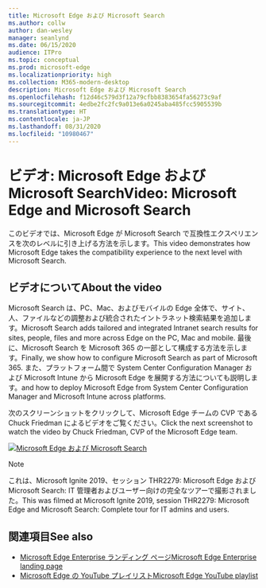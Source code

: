 ```yaml
---
title: Microsoft Edge および Microsoft Search
ms.author: collw
author: dan-wesley
manager: seanlynd
ms.date: 06/15/2020
audience: ITPro
ms.topic: conceptual
ms.prod: microsoft-edge
ms.localizationpriority: high
ms.collection: M365-modern-desktop
description: Microsoft Edge および Microsoft Search
ms.openlocfilehash: f12d46c579d3f12a79cfbb8383654fa56273c9af
ms.sourcegitcommit: 4edbe2fc2fc9a013e6a0245aba485fcc5905539b
ms.translationtype: HT
ms.contentlocale: ja-JP
ms.lasthandoff: 08/31/2020
ms.locfileid: "10980467"
---
```

# <span data-ttu-id="90636-103">ビデオ: Microsoft Edge および Microsoft Search</span><span class="sxs-lookup"><span data-stu-id="90636-103">Video: Microsoft Edge and Microsoft Search</span></span>

<span data-ttu-id="90636-104">このビデオでは、Microsoft Edge が Microsoft Search で互換性エクスペリエンスを次のレベルに引き上げる方法を示します。</span><span class="sxs-lookup"><span data-stu-id="90636-104">This video demonstrates how Microsoft Edge takes the compatibility experience to the next level with Microsoft Search.</span></span>

## <span data-ttu-id="90636-105">ビデオについて</span><span class="sxs-lookup"><span data-stu-id="90636-105">About the video</span></span>

<span data-ttu-id="90636-106">Microsoft Search は、PC、Mac、およびモバイルの Edge 全体で、サイト、人、ファイルなどの調整および統合されたイントラネット検索結果を追加します。</span><span class="sxs-lookup"><span data-stu-id="90636-106">Microsoft Search adds tailored and integrated Intranet search results for sites, people, files and more across Edge on the PC, Mac and mobile.</span></span> <span data-ttu-id="90636-107">最後に、Microsoft Search を Microsoft 365 の一部として構成する方法を示します。</span><span class="sxs-lookup"><span data-stu-id="90636-107">Finally, we show how to configure Microsoft Search as part of Microsoft 365.</span></span> <span data-ttu-id="90636-108">また、プラットフォーム間で System Center Configuration Manager および Microsoft Intune から Microsoft Edge を展開する方法についても説明します。</span><span class="sxs-lookup"><span data-stu-id="90636-108">and how to deploy Microsoft Edge from System Center Configuration Manager and Microsoft Intune across platforms.</span></span>

<span data-ttu-id="90636-109">次のスクリーンショットをクリックして、Microsoft Edge チームの CVP である Chuck Friedman によるビデオをご覧ください。</span><span class="sxs-lookup"><span data-stu-id="90636-109">Click the next screenshot to watch the video by Chuck Friedman, CVP of the Microsoft Edge team.</span></span>
<!--
[![Microsoft Edge and Microsoft Search Tour](http://img.youtube.com/vi/7LfNqmJkeTM/0.jpg)](http://www.youtube.com/watch?v=7LfNqmJkeTM "Microsoft Edge and Microsoft Search: Complete tour for IT admins and users")-->

[![Microsoft Edge および Microsoft Search](https://res.cloudinary.com/marcomontalbano/image/upload/v1592253564/video_to_markdown/images/youtube--7LfNqmJkeTM-c05b58ac6eb4c4700831b2b3070cd403.jpg)](http://www.youtube.com/watch?v=7LfNqmJkeTM "Microsoft Edge and Microsoft Search")

> [!NOTE]
> <span data-ttu-id="90636-111">これは、Microsoft Ignite 2019、セッション THR2279: Microsoft Edge および Microsoft Search: IT 管理者およびユーザー向けの完全なツアーで撮影されました。</span><span class="sxs-lookup"><span data-stu-id="90636-111">This was filmed at Microsoft Ignite 2019, session THR2279: Microsoft Edge and Microsoft Search: Complete tour for IT admins and users.</span></span>

## <span data-ttu-id="90636-112">関連項目</span><span class="sxs-lookup"><span data-stu-id="90636-112">See also</span></span>

- [<span data-ttu-id="90636-113">Microsoft Edge Enterprise ランディング ページ</span><span class="sxs-lookup"><span data-stu-id="90636-113">Microsoft Edge Enterprise landing page</span></span>](https://aka.ms/EdgeEnterprise)
- [<span data-ttu-id="90636-114">Microsoft Edge の YouTube プレイリスト</span><span class="sxs-lookup"><span data-stu-id="90636-114">Microsoft Edge YouTube playlist</span></span>](https://www.youtube.com/playlist?list=PLXtHYVsvn_b-uXh1tMeYpT-0iD8tD3tFy)
